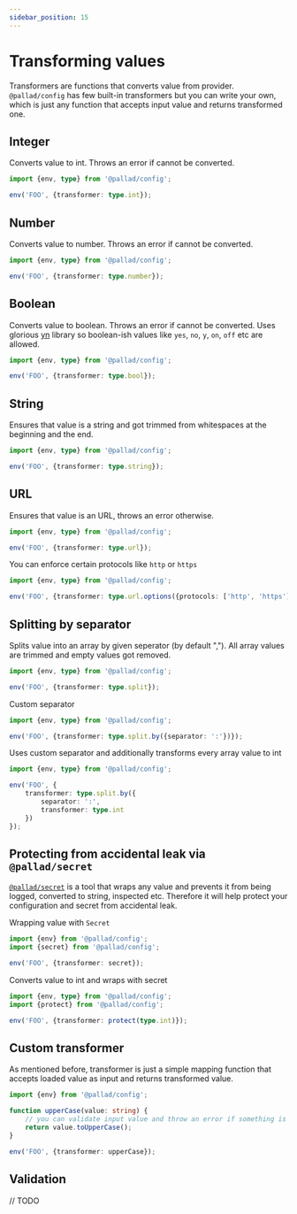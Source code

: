 ```yaml
---
sidebar_position: 15
---
```


# Transforming values

Transformers are functions that converts value from provider. `@pallad/config` has few built-in transformers but you can
write your own, which is just any function that accepts input value and returns transformed one.

## Integer

Converts value to int. Throws an error if cannot be converted.

```ts
import {env, type} from '@pallad/config';

env('FOO', {transformer: type.int});
```

## Number

Converts value to number. Throws an error if cannot be converted.

```ts
import {env, type} from '@pallad/config';

env('FOO', {transformer: type.number});
```

## Boolean

Converts value to boolean. Throws an error if cannot be converted. Uses glorious [yn](https://www.npmjs.com/package/yn)
library so boolean-ish values like `yes`, `no`, `y`, `on`, `off` etc are allowed.

```ts
import {env, type} from '@pallad/config';

env('FOO', {transformer: type.bool});
```

## String

Ensures that value is a string and got trimmed from whitespaces at the beginning and the end.

```ts
import {env, type} from '@pallad/config';

env('FOO', {transformer: type.string});
```

## URL

Ensures that value is an URL, throws an error otherwise.

```ts
import {env, type} from '@pallad/config';

env('FOO', {transformer: type.url});
```

You can enforce certain protocols like `http` or `https`

```ts
import {env, type} from '@pallad/config';

env('FOO', {transformer: type.url.options({protocols: ['http', 'https']})});
```

## Splitting by separator

Splits value into an array by given seperator (by default ","). All array values are trimmed and empty values got
removed.

```ts
import {env, type} from '@pallad/config';

env('FOO', {transformer: type.split});
```

Custom separator

```ts
import {env, type} from '@pallad/config';

env('FOO', {transformer: type.split.by({separator: ':'})});
```

Uses custom separator and additionally transforms every array value to int

```ts
import {env, type} from '@pallad/config';

env('FOO', {
    transformer: type.split.by({
        separator: ':',
        transformer: type.int
    })
});
```

## Protecting from accidental leak via `@pallad/secret`

[`@pallad/secret`](https://www.npmjs.com/package/@pallad/secret) is a tool that wraps any value and prevents it from being logged, converted to string, inspected etc.
Therefore it will help protect your configuration and secret from accidental leak. 

Wrapping value with `Secret`

```ts
import {env} from '@pallad/config';
import {secret} from '@pallad/config';

env('FOO', {transformer: secret});
```

Converts value to int and wraps with secret

```ts
import {env, type} from '@pallad/config';
import {protect} from '@pallad/config';

env('FOO', {transformer: protect(type.int)});
```

## Custom transformer

As mentioned before, transformer is just a simple mapping function that accepts loaded value as input and returns
transformed value.

```ts
import {env} from '@pallad/config';

function upperCase(value: string) {
    // you can validate input value and throw an error if something is wrong
    return value.toUpperCase();
}

env('FOO', {transformer: upperCase});
```

## Validation
// TODO
